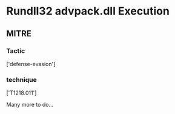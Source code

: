 # Rundll32 advpack.dll Execution

## MITRE

### Tactic
['defense-evasion']

### technique
['T1218.011']

Many more to do...
